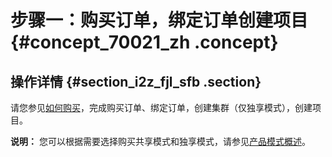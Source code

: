 # 步骤一：购买订单，绑定订单创建项目 {#concept_70021_zh .concept}

## 操作详情 {#section_i2z_fjl_sfb .section}

请您参见[如何购买](../../../../../cn.zh-CN/准备工作/如何购买.md#)，完成购买订单、绑定订单，创建集群（仅独享模式），创建项目。

**说明：** 您可以根据需要选择购买共享模式和独享模式，请参见[产品模式概述](../../../../../cn.zh-CN/产品简介/产品模式/产品模式概述.md#)。

